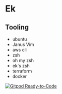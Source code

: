 # Ek

## Tooling
- ubuntu
- Janus Vim
- aws cli
- zsh
- oh my zsh
- ek's zsh
- terraform
- docker


[![Gitpod Ready-to-Code](https://img.shields.io/badge/Gitpod-ready--to--code-blue?logo=gitpod)](https://gitpod.io/#https://github.com/ekka21/ekpod)
